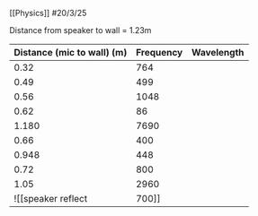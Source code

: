 [[Physics]]
#20/3/25 

Distance from speaker to wall = 1.23m

| Distance (mic to wall) (m) | Frequency | Wavelength |
| -------------------------- | --------- | ---------- |
| 0.32                       | 764       |            |
| 0.49                       | 499       |            |
| 0.56                       | 1048      |            |
| 0.62                       | 86        |            |
| 1.180                      | 7690      |            |
| 0.66                       | 400       |            |
| 0.948                      | 448       |            |
| 0.72                       | 800       |            |
| 1.05                       | 2960      |            |
![[speaker reflect|700]]